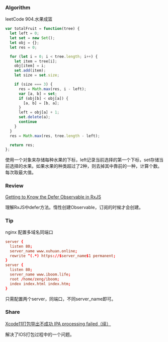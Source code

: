 ### Algorithm

leetCode 904.水果成篮

``` javascript
var totalFruit = function(tree) {
  let left = 0;
  let set = new Set();
  let obj = {};
  let res = 0;

  for (let i = 0; i < tree.length; i++) {
    let item = tree[i];
    obj[item] = i;
    set.add(item);
    let size = set.size;

    if (size === 3) {
      res = Math.max(res, i - left);
      var [a, b] = set;
      if (obj[b] < obj[a]) {
        [a, b] = [b, a];
      }
      left = obj[a] + 1;
      set.delete(a);
      continue
    }
  }
  res = Math.max(res, tree.length - left);

  return res;
};
```

使用一个对象来存储每种水果的下标，left记录当前选择的第一个下标，set存储当前选择的水果。如果水果的种类超过了2种，则去掉其中靠前的一种，计算个数。每次取最大值。

### Review

[Getting to Know the Defer Observable in RxJS](https://netbasal.com/getting-to-know-the-defer-observable-in-rxjs-a16f092d8c09)

理解RxJS中defer方法。惰性创建Observable，订阅的时候才会创建。

### Tip

nginx 配置多域名同端口

``` conf
server {
  listen 80;
  server_name www.xuhuan.online;
  rewrite ^(.*) https://$server_name$1 permanent;
}
server {
  listen 80;
  server_name www.iboom.life;
  root /home/zeng/iboom;
  index index.html index.htm;
}
```

只需配置两个server，同端口，不同server_name即可。

### Share

[Xcode11打包导出不成功 IPA processing failed（续）](https://www.jianshu.com/p/f18e8a4fe1dd)

解决了IOS打包过程中的一个问题。